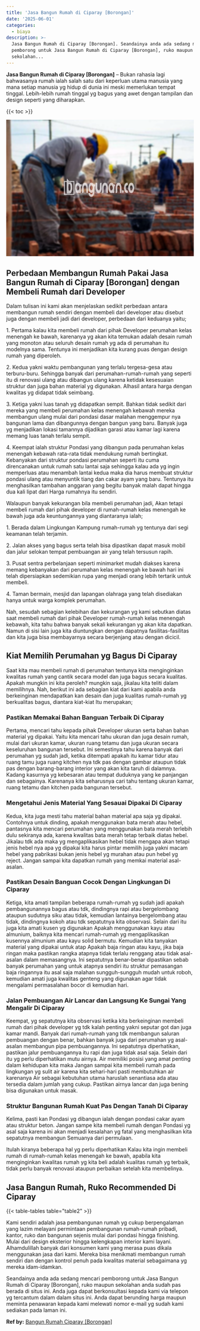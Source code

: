 ```yaml
---
title: 'Jasa Bangun Rumah di Ciparay [Borongan]'
date: '2025-06-01'
categories:
  - biaya
description: >-
  Jasa Bangun Rumah di Ciparay [Borongan]. Seandainya anda ada sedang mencari
  pemborong untuk Jasa Bangun Rumah di Ciparay [Borongan], ruko maupun
  sekolahan...
---
```


**Jasa Bangun Rumah di Ciparay \[Borongan\]** – Bukan rahasia lagi bahwasanya rumah ialah salah satu dari keperluan utama manusia yang mana setiap manusia yg hidup di dunia ini meski memerlukan tempat tinggal. Lebih-lebih rumah tinggal yg bagus yang awet dengan tampilan dan design seperti yang diharapkan.

{{< toc >}}

![Jasa Bangun Rumah di Ciparay [Borongan]](/images/borong-bangunan-01.png)

## Perbedaan Membangun Rumah Pakai Jasa Bangun Rumah di Ciparay \[Borongan\] dengan Membeli Rumah dari Developer

Dalam tulisan ini kami akan menjelaskan sedikit perbedaan antara membangun rumah sendiri dengan membeli dari developer atau disebut juga dengan membeli jadi dari developer, perbedaan dari keduanya yaitu;

1\. Pertama kalau kita membeli rumah dari pihak Developer perumahan kelas menengah ke bawah, karenanya yg akan kita temukan adalah desain rumah yang monoton atau seluruh desain rumah yg ada di perumahan itu modelnya sama. Tentunya ini menjadikan kita kurang puas dengan design rumah yang diperoleh.

2\. Kedua yakni waktu pembangunan yang terlalu tergesa-gesa atau terburu-buru. Sehingga banyak dari perumahan-rumah-rumah yang seperti itu di renovasi ulang atau dibangun ulang karena ketidak kesesuaian struktur dan juga bahan material yg digunakan. Alhasil antara harga dengan kwalitas yg didapat tidak seimbang.

3\. Ketiga yakni luas tanah yg didapatkan sempit. Bahkan tidak sedikit dari mereka yang membeli perumahan kelas menengah kebawah mereka membangun ulang mulai dari pondasi dasar malahan menggempur nya bangunan lama dan dibangunnya dengan bangun yang baru. Banyak juga yg menjadikan lokasi tamannya dijadikan garasi atau kamar lagi karena memang luas tanah terlalu sempit.

4\. Keempat ialah struktur Pondasi yang dibangun pada perumahan kelas menengah kebawah rata-rata tidak mendukung rumah bertingkat. Kebanyakan dari struktur pondasi perumahan seperti itu cuma direncanakan untuk rumah satu lantai saja sehingga kalau ada yg ingin memperluas atau menambah lantai kedua maka dia harus membuat struktur pondasi ulang atau menyuntik tiang dan cakar ayam yang baru. Tentunya itu menghasilkan tambahan anggaran yang begitu banyak malah dapat hingga dua kali lipat dari Harga rumahnya itu sendiri.

Walaupun banyak kekurangan bila membeli perumahan jadi, Akan tetapi membeli rumah dari pihak developer di rumah-rumah kelas menengah ke bawah juga ada keuntungannya yang diantaranya ialah;

1\. Berada dalam Lingkungan Kampung rumah-rumah yg tentunya dari segi keamanan telah terjamin.

2\. Jalan akses yang bagus serta telah bisa dipastikan dapat masuk mobil dan jalur selokan tempat pembuangan air yang telah tersusun rapih.

3\. Pusat sentra perbelanjaan seperti minimarket mudah diakses karena memang kebanyakan dari perumahan kelas menengah ke bawah hari ini telah dipersiapkan sedemikian rupa yang menjadi orang lebih tertarik untuk membeli.

4\. Taman bermain, mesjid dan lapangan olahraga yang telah disediakan hanya untuk warga komplek perumahan.

Nah, sesudah sebagian kelebihan dan kekurangan yg kami sebutkan diatas saat membeli rumah dari pihak Developer rumah-rumah kelas menengah kebawah, kita tahu bahwa banyak sekali kekurangan yg akan kita dapatkan. Namun di sisi lain juga kita diuntungkan dengan dapatnya fasilitas-fasilitas dan kita juga bisa membayarnya secara berjenjang atau dengan dicicil.

## Kiat Memilih Perumahan yg Bagus Di Ciparay

Saat kita mau membeli rumah di perumahan tentunya kita menginginkan kwalitas rumah yang cantik secara model dan juga bagus secara kualitas. Apakah mungkin ini kita peroleh? mungkin saja, jikalau kita teliti dalam memilihnya. Nah, berikut ini ada sebagian kiat dari kami apabila anda berkeinginan mendapatkan kan desain dan juga kualitas rumah-rumah yg berkualitas bagus, diantara kiat-kiat Itu merupakan;

### Pastikan Memakai Bahan Banguan Terbaik Di Ciparay

Pertama, mencari tahu kepada pihak Developer ukuran serta bahan bahan material yg dipakai. Yaitu kita mencari tahu ukuran dan juga desain rumah, mulai dari ukuran kamar, ukuran ruang tetamu dan juga ukuran secara keseluruhan bangunan tersebut. Ini semestinya tahu karena banyak dari perumahan yg sudah jadi, ketika ditempati apakah itu kamar tidur atau ruang tamu juga ruang kitchen nya tdk pas dengan gambar ataupun tidak pas dengan barang-barang interior yang akan kita taruh di dalamnya. Kadang kasurnya yg kebesaran atau tempat duduknya yang ke panjangan dan sebagainya. Karenanya kita seharusnya cari tahu tentang ukuran kamar, ruang tetamu dan kitchen pada bangunan tersebut.

### Mengetahui Jenis Material Yang Sesauai Dipakai Di Ciparay

Kedua, kita juga mesti tahu material bahan material apa saja yg dipakai. Contohnya untuk dinding, apakah menggunakan bata merah atau hebel, pantasnya kita mencari perumahan yang menggunakan bata merah terlebih dulu sekiranya ada, karena kwalitas bata merah tetap terbaik diatas hebel. Jikalau tdk ada maka yg mengaplikasikan hebel tidak mengapa akan tetapi jenis hebel nya apa yg dipakai kita harus pintar memilih juga yakni macam hebel yang pabrikasi bukan jenis hebel yg murahan atau pun hebel yg reject. Jangan sampai kita dapatkan rumah yang memkai material asal-asalan.

### Pastikan Desain Banguan Cocok Dengan Lingkungan Di Ciparay

Ketiga, kita amati tampilan beberapa rumah-rumah yg sudah jadi apakah pembangunannya bagus atau tdk, dindingnya rapi atau bergelombang ataupun sudutnya siku atau tidak, kemudian lantainya bergelombang atau tidak, dindingnya kokoh atau tdk sepatutnya kita observasi. Selain dari itu juga kita amati kusen yg digunakan Apakah menggunakan kayu atau almunium, baiknya kita mencari rumah-rumah yg mengaplikasikan kusennya almunium atau kayu solid bermutu. Kemudian kita tanyakan material yang dipakai untuk atap Apakah baja ringan atau kayu, jika baja ringan maka pastikan rangka atapnya tidak terlalu renggang atau tidak asal-asalan dalam memasangnya. Ini sepatutnya benar-benar dipastikan sebab banyak perumahan yang untuk atapnya sendiri itu struktur pemasangan baja ringannya itu asal saja malahan sungguh-sungguh mudah untuk roboh, kemudian amati juga kwalitas genteng yang digunakan agar tidak mengalami permasalahan bocor di kemudian hari.

### Jalan Pembuangan Air Lancar dan Langsung Ke Sungai Yang Mengalir Di Ciparay

Keempat, yg sepatutnya kita observasi ketika kita berkeinginan membeli rumah dari pihak developer yg tdk kalah penting yakni seputar got dan juga kamar mandi. Banyak dari rumah-rumah yang tdk membangun saluran pembuangan dengan benar, bahkan banyak juga dari perumahan yg asal-asalan membangun pipa pembuangannya. Ini sepatutnya diperhatikan, pastikan jalur pembuangannya itu rapi dan juga tidak asal saja. Selain dari itu yg perlu diperhatikan mutu airnya. Air memiliki posisi yang amat penting dalam kehidupan kita maka Jangan sampai kita membeli rumah pada lingkungan yg sulit air karena kita sehari-hari pasti membutuhkan air karenanya Air sebagai kebutuhan utama haruslah senantiasa ada atau tersedia dalam jumlah yang cukup. Pastikan airnya lancar dan juga bening bisa digunakan untuk masak.

### Struktur Bangunan Rumah Kuat Pas Dengan Tanah Di Ciparay

Kelima, pasti kan Pondasi yg dibangun ialah dengan pondasi cakar ayam atau struktur beton. Jangan sampe kita membeli rumah dengan Pondasi yg asal saja karena ini akan menjadi kesalahan yg fatal yang menghasilkan kita sepatutnya membangun Semuanya dari permulaan.

Itulah kiranya beberapa hal yg perlu diperhatikan Kalau kita ingin membeli rumah di rumah-rumah kelas menengah ke bawah, apabila kita menginginkan kwalitas rumah yg kita beli adalah kualitas rumah yg terbaik, tidak perlu banyak renovasi ataupun perbaikan setelah kita membelinya.

## Jasa Bangun Rumah, Ruko Recommended Di Ciparay

{{< table-tables table="table2" >}}

Kami sendiri adalah jasa pembangunan rumah yg cukup berpengalaman yang lazim melayani permintaan pembangunan rumah-rumah pribadi, kantor, ruko dan bangunan sejenis mulai dari pondasi hingga finishing. Mulai dari design eksterior hingga kelengkapan interior kami layani. Alhamdulillah banyak dari konsumen kami yang merasa puas dikala menggunakan jasa dari kami. Mereka bisa menikmati membangun rumah sendiri dan dengan kontrol penuh pada kwalitas material sebagaimana yg mereka idam-idamkan.

Seandainya anda ada sedang mencari pemborong untuk Jasa Bangun Rumah di Ciparay \[Borongan\], ruko maupun sekolahan anda sudah pas berada di situs ini. Anda juga dapat berkonsultasi kepada kami via telepon yg tercantum dalam dalam situs ini. Anda dapat berunding harga maupun meminta penawaran kepada kami melewati nomor e-mail yg sudah kami sediakan pada laman ini.

**Ref by:** [Bangun Rumah Ciparay [Borongan]](https://id.wikipedia.org/wiki/Bangun)
